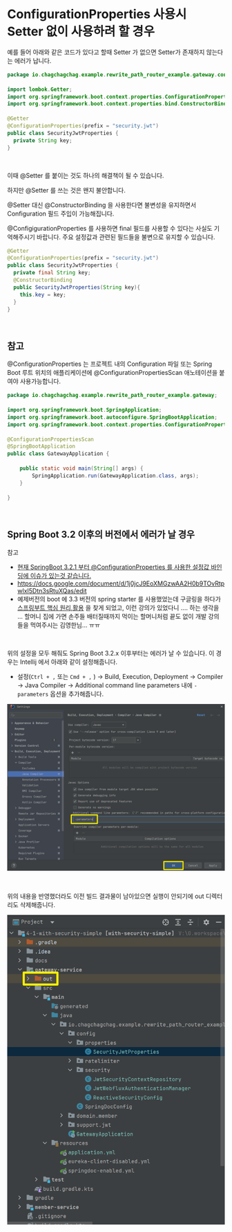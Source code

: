 # ConfigurationProperties 사용시 Setter 없이 사용하려 할 경우

예를 들어 아래와 같은 코드가 있다고 할때 Setter 가 없으면 Setter가 존재하지 않는다는 에러가 납니다.

```java
package io.chagchagchag.example.rewrite_path_router_example.gateway.config.properties;

import lombok.Getter;
import org.springframework.boot.context.properties.ConfigurationProperties;
import org.springframework.boot.context.properties.bind.ConstructorBinding;

@Getter
@ConfigurationProperties(prefix = "security.jwt")
public class SecurityJwtProperties {
  private String key;
}
```

<br/>



이때 @Setter 를 붙이는 것도 하나의 해결책이 될 수 있습니다.<br/>

하지만 @Setter 를 쓰는 것은 왠지 불안합니다.<br/>

@Setter 대신 @ConstructorBinding 을 사용한다면 불변성을 유지하면서 Configuration 필드 주입이 가능해집니다.

@ConfigigurationProperties 를 사용하면 final 필드를 사용할 수 있다는 사실도 기억해주시기 바랍니다. 주요 설정값과 관련된 필드들을 불변으로 유지할 수 있습니다.

```java
@Getter
@ConfigurationProperties(prefix = "security.jwt")
public class SecurityJwtProperties {
  private final String key;
  @ConstructorBinding
  public SecurityJwtProperties(String key){
    this.key = key;
  }
}

```

<br/>



## 참고

@ConfigurationProperties 는 프로젝트 내의 Configuration 파일 또는 Spring Boot 루트 위치의 애플리케이션에 @ConfigurationPropertiesScan 애노테이션을 붙여야 사용가능합니다.

```java
package io.chagchagchag.example.rewrite_path_router_example.gateway;

import org.springframework.boot.SpringApplication;
import org.springframework.boot.autoconfigure.SpringBootApplication;
import org.springframework.boot.context.properties.ConfigurationPropertiesScan;

@ConfigurationPropertiesScan
@SpringBootApplication
public class GatewayApplication {

	public static void main(String[] args) {
		SpringApplication.run(GatewayApplication.class, args);
	}

}
```

<br/>



## Spring Boot 3.2 이후의 버전에서 에러가 날 경우

참고

- [현재 SpringBoot 3.2.1 부터 @ConfigurationProperties 를 사용한 설정값 바인딩에 이슈가 있는것 같습니다.](https://www.inflearn.com/community/questions/1138421/%ED%98%84%EC%9E%AC-springboot-3-2-1-%EB%B6%80%ED%84%B0-configurationproperties-%EB%A5%BC-%EC%82%AC%EC%9A%A9%ED%95%9C-%EC%84%A4%EC%A0%95%EA%B0%92-%EB%B0%94%EC%9D%B8%EB%94%A9%EC%97%90-%EC%9D%B4%EC%8A%88%EA%B0%80-%EC%9E%88%EB%8A%94%EA%B2%83-%EA%B0%99%EC%8A%B5%EB%8B%88%EB%8B%A4)
- https://docs.google.com/document/d/1j0jcJ9EoXMGzwAA2H0b9TOvRtpwlxI5Dtn3sRtuXQas/edit
- 예제버전의 boot 에 3.3 버전의 spring starter 를 사용했었는데 구글링을 하다가 [스프링부트 핵심 원리,활용](https://www.inflearn.com/course/%EC%8A%A4%ED%94%84%EB%A7%81%EB%B6%80%ED%8A%B8-%ED%95%B5%EC%8B%AC%EC%9B%90%EB%A6%AC-%ED%99%9C%EC%9A%A9) 을 찾게 되었고, 이런 강의가 있었다니 .... 하는 생각을 ... 할머니 집에 가면 손주들 배터질때까지 먹이는 할머니처럼 끝도 없이 개발 강의들을 먹여주시는 김영한님... ㅠㅠ 

<br/>



위의 설정을 모두 해줘도 Spring Boot 3.2.x 이후부터는 에러가 날 수 있습니다. 이 경우는 Intellij 에서 아래와 같이 설정해줍니다.

- 설정(`Ctrl + ,` 또는 `Cmd + ,` ) → Build, Execution, Deployment → Compiler → Java Compiler → Additional command line parameters 내에 `-parameters` 옵션을 추가해줍니다.

![](./img/configuration-properties/1.png)

<br/>



위의 내용을 반영했더라도 이전 빌드 결과물이 남아있으면 실행이 안되기에 out 디렉터리도 삭제해줍니다.

![](./img/configuration-properties/2.png)

<br/>



